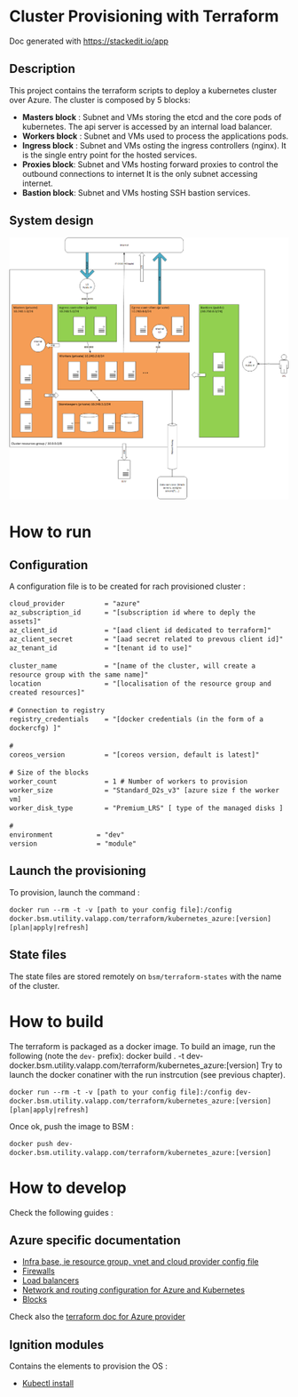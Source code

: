 # Cluster Provisioning with Terraform

Doc generated with https://stackedit.io/app

## Description
This project contains the terraform scripts to deploy a kubernetes cluster over Azure.
The cluster is composed by 5 blocks:

 - **Masters block** : Subnet and VMs storing the etcd and the core pods of kubernetes. The api server is accessed by an internal load balancer.
 - **Workers block** : Subnet and VMs used to process the applications pods.
 - **Ingress block** : Subnet and VMs osting the ingress controllers (nginx). It is the single entry point for the hosted services.
 - **Proxies block**: Subnet and VMs hosting forward proxies to control the outbound connections to internet It is the only subnet accessing internet.
 - **Bastion block**: Subnet and VMs hosting SSH bastion services.

## System design

![Network machanism](docs/images/global_design.png)

# How to run
## Configuration

A configuration file is to be created for rach provisioned cluster :

    cloud_provider          = "azure"
    az_subscription_id      = "[subscription id where to deply the assets]"
    az_client_id            = "[aad client id dedicated to terraform]"
    az_client_secret        = "[aad secret related to prevous client id]"
    az_tenant_id            = "[tenant id to use]"

    cluster_name            = "[name of the cluster, will create a resource group with the same name]"
    location                = "[localisation of the resource group and created resources]"

    # Connection to registry
    registry_credentials    = "[docker credentials (in the form of a dockercfg) ]"

    #
    coreos_version          = "[coreos version, default is latest]"

    # Size of the blocks
    worker_count            = 1 # Number of workers to provision
    worker_size             = "Standard_D2s_v3" [azure size f the worker vm]
    worker_disk_type        = "Premium_LRS" [ type of the managed disks ]

    #
    environment           = "dev"
    version               = "module"

## Launch the provisioning
To provision, launch the command : 

    docker run --rm -t -v [path to your config file]:/config docker.bsm.utility.valapp.com/terraform/kubernetes_azure:[version] [plan|apply|refresh]

## State files

The state files are stored remotely on `bsm/terraform-states` with the name of the cluster. 

# How to build

The terraform is packaged as a docker image. To build an image, run the following (note the `dev-` prefix):
    docker build . -t dev-docker.bsm.utility.valapp.com/terraform/kubernetes_azure:[version]
Try to launch the docker conatiner with the run instrcution (see previous chapter). 
 

    docker run --rm -t -v [path to your config file]:/config dev-docker.bsm.utility.valapp.com/terraform/kubernetes_azure:[version] [plan|apply|refresh]

Once ok, push the image to BSM : 

    docker push dev-docker.bsm.utility.valapp.com/terraform/kubernetes_azure:[version]

# How to develop
Check the following guides :

## Azure specific documentation
 - [Infra base, ie resource group, vnet and cloud provider config file](docs/base_azure_module.md)
 - [Firewalls](docs/nsg.md)
 - [Load balancers](docs/lb.md)
 - [Network and routing configuration for Azure and Kubernetes](docs/networking.md)
 - [Blocks](docs/block_definition.md)

Check also the [terraform doc for Azure provider](https://www.terraform.io/docs/providers/azurerm/index.html)

## Ignition modules
Contains the elements to provision the OS : 
 - [Kubectl install](docs/ignition/kubectl.md)

